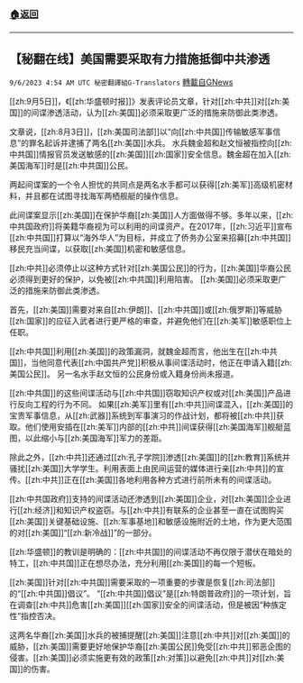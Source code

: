 ###  [:house:返回](README.md)
---


## 【秘翻在线】美国需要采取有力措施抵御中共渗透
`9/6/2023 4:54 AM UTC 秘密翻譯組G-Translators` [轉載自GNews](https://gnews.org/articles/1650859)

[[zh:9月5日]]，《[[zh:华盛顿时报]]》发表评论员文章，针对[[zh:中共]]对[[zh:美国]]的间谍渗透活动，认为[[zh:美国]]必须采取更广泛的措施来防御此类渗透。

文章说，[[zh:8月3日]]，[[zh:美国司法部]]以“向[[zh:中共国]]传输敏感军事信息”的罪名起诉并逮捕了两名[[zh:美国]]水兵。 水兵魏金超和赵文恒被指控向[[zh:中共国]]情报官员发送敏感的[[zh:美国]][[zh:国家]]安全信息。魏金超在加入[[zh:美国海军]]时是[[zh:中共国]]公民。

两起间谍案的一个令人担忧的共同点是两名水手都可以获得[[zh:美军]]高级机密材料，并且都在试图寻找海军两栖舰艇的操作信息。

此间谍案显示[[zh:美国]]在保护华裔[[zh:美国]]人方面做得不够。多年以来，[[zh:中共国政府]]将美籍华裔视为可以利用的间谍资产。在2017年，[[zh:习近平]]宣布[[zh:中共国]]打算以“海外华人”为目标，并成立了侨务办公室来招募[[zh:中共国]]移民充当间谍，以获取[[zh:美国]]机密和敏感信息。

[[zh:中共]]必须停止以这种方式针对[[zh:美国公民]]的行为，[[zh:美国]]华裔公民必须得到更好的保护，以免被[[zh:中共国]]利用陷害。 [[zh:美国]]必须采取更广泛的措施来防御此类渗透。

首先，[[zh:美国]]需要对来自[[zh:伊朗]]、[[zh:中共国]]或[[zh:俄罗斯]]等威胁[[zh:国家]]的应征入武者进行更严格的审查，并避免他们在[[zh:美军]]敏感职位上任职。

[[zh:中共国]]利用[[zh:美国]]的政策漏洞，就魏金超而言，他出生在[[zh:中共国]]，当他同意代表[[zh:中国共产党]]积极从事间谍活动时，他正在申请入籍[[zh:美国公民]]。 另一名水手赵文恒的公民身份或入籍身份尚未报道。

 [[zh:中共国]]的这些间谍活动与[[zh:中共国]]窃取知识产权或对[[zh:美国]]产品进行反向工程的行为不同。 如果[[zh:美军]]里有[[zh:中共]]间谍混入，[[zh:美国]]的宝贵军事信息，从[[zh:武器]]系统到军事演习的作战计划，都将被[[zh:中共]]获取。他们使用安插在[[zh:美军]]内部的[[zh:中共]]间谍获得[[zh:美国海军]]舰艇蓝图，以此缩小与[[zh:美国海军]]军力的差距。

除此之外，[[zh:中共]]还通过[[zh:孔子学院]]渗透[[zh:美国]]的[[zh:教育]]系统并骚扰[[zh:美国]]大学学生。利用表面上由民间运营的媒体进行亲[[zh:中共]]的宣传。[[zh:中共]]正在[[zh:美国]]各地利用各种方式进行前所未有的间谍活动。

[[zh:中共国政府]]支持的间谍活动还渗透到[[zh:美国]]企业，对[[zh:美国]]企业进行[[zh:经济]]和知识产权盗窃。与[[zh:中共]]有联系的企业甚至一直在试图购买[[zh:美国]]关键基础设施、[[zh:军事基地]]和敏感设施附近的土地，作为更大范围的对[[zh:美国]]“[[zh:新冷战]]”的一部分。

[[zh:华盛顿]]的教训是明确的：[[zh:中共国]]的间谍活动不再仅限于潜伏在暗处的特工，[[zh:中共国]]正在想尽办法，充分利用[[zh:美国]]的每一个短板。

[[zh:美国]]针对[[zh:中共国]]需要采取的一项重要的步骤是恢复[[zh:司法部]]的“[[zh:中共国]]倡议”。  “[[zh:中共国]]倡议”是[[zh:特朗普政府]]的一项计划，旨在调查[[zh:中共]]危害[[zh:美国]][[zh:国家]]安全的间谍活动，但是被因“种族定性”指控否决。

这两名华裔[[zh:美国]]水兵的被捕提醒[[zh:美国]]注意[[zh:中共]]对[[zh:美国]]的威胁，[[zh:美国]]需要更好地保护华裔[[zh:美国公民]]免受[[zh:中共]]邪恶企图的侵害。[[zh:美国]]必须实施更有效的政策[[zh:对策]]以避免[[zh:中共]]对[[zh:美国]]的伤害。
